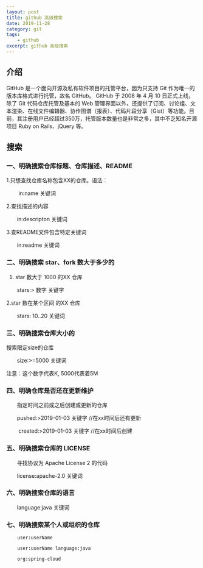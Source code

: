 ```yaml
---
layout: post
title: github 高级搜索
date: 2019-11-28
category: git
tags: 
    - github
excerpt: github 高级搜索
---
```


## 介绍
GitHub 是一个面向开源及私有软件项目的托管平台，因为只支持 Git 作为唯一的版本库格式进行托管，故名 GitHub。
GitHub 于 2008 年 4 月 10 日正式上线，除了 Git 代码仓库托管及基本的 Web 管理界面以外，还提供了订阅、讨论组、文本渲染、在线文件编辑器、协作图谱（报表）、代码片段分享（Gist）等功能。目前，其注册用户已经超过350万，托管版本数量也是非常之多，其中不乏知名开源项目 Ruby on Rails、jQuery 等。

## 搜索


### 一、明确搜索仓库标题、仓库描述、README

1.只想查找仓库名称包含XX的仓库。语法：

　　 in:name 关键词

2.查找描述的内容

　　in:descripton 关键词

3.查README文件包含特定关键词

　　in:readme 关键词

### 二、明确搜索 star、fork 数大于多少的

1. star 数大于 1000 的XX 仓库

　　stars:> 数字 关键字

2.star 数在某个区间 的XX 仓库

　　stars: 10..20 关键词

### 三、明确搜索仓库大小的

搜索限定size的仓库

　　size:>=5000 关键词

注意：这个数字代表K, 5000代表着5M

### 四、明确仓库是否还在更新维护

　　指定时间之前或之后创建或更新的仓库

 　　pushed:>2019-01-03 关键字    //在xx时间后还有更新

　　 created:>2019-01-03 关键字   //在xx时间后创建

### 五、明确搜索仓库的 LICENSE

　　寻找协议为 Apache License 2 的代码

　　license:apache-2.0 关键词

### 六、明确搜索仓库的语言

　　language:java 关键词

### 七、明确搜索某个人或组织的仓库
```
    user:userName

    user:userName language:java

    org:spring-cloud
```   
    